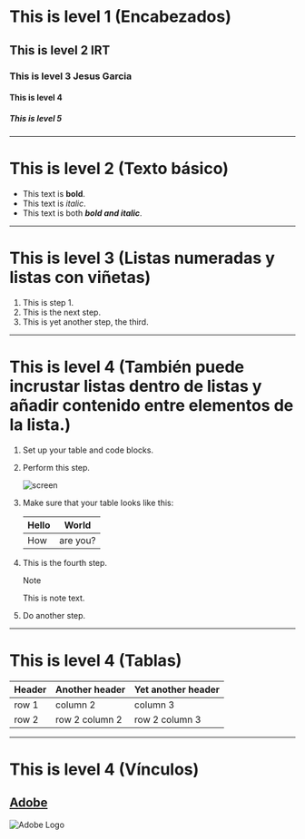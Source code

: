 # This is level 1 (Encabezados)
## This is level 2 IRT
### This is level 3 Jesus Garcia
#### This is level 4 
##### This is level 5
-----------------------------------------
# This is level 2 (Texto básico)
  * This text is **bold**.
  * This text is *italic*.
  * This text is both ***bold and italic***.
-----------------------------------------
# This is level 3 (Listas numeradas y listas con viñetas)
1. This is step 1.
1. This is the next step.
1. This is yet another step, the third.
-----------------------------------------
# This is level 4 (También puede incrustar listas dentro de listas y añadir contenido entre elementos de la lista.)
1. Set up your table and code blocks.
1. Perform this step.

   ![screen](https://experienceleague.adobe.com/docs/contributor/assets/adobe_standard_logo.png?lang=es)

1. Make sure that your table looks like this:

   | Hello | World |
   |---|---|
   | How | are you? |

1. This is the fourth step.

   >[!NOTE]
   >
   >This is note text.

1. Do another step.
-------------------------------------------
# This is level 4 (Tablas)
| Header | Another header | Yet another header |
|--- |--- |--- |
| row 1 | column 2 | column 3 |
| row 2 | row 2 column 2 | row 2 column 3 |
--------------------------------------------------
# This is level 4 (Vínculos)
[Adobe](https://www.adobe.com)
--------------------------------------------------
![Adobe Logo](/docs/contributor/assets/adobe_standard_logo.png "Hover text")


